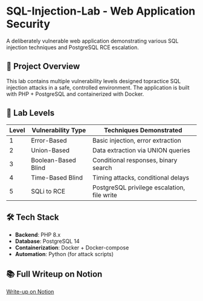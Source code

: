 # SQL-Injection-Lab - Web Application Security

A deliberately vulnerable web application demonstrating various SQL injection techniques and PostgreSQL RCE escalation.

## 🚀 Project Overview
This lab contains multiple vulnerability levels designed topractice SQL injection attacks in a safe, controlled environment. The application is built with PHP + PostgreSQL and containerized with Docker.

## 🎯 Lab Levels
| Level | Vulnerability Type | Techniques Demonstrated |
|-------|-------------------|------------------------|
| 1 | Error-Based | Basic injection, error extraction |
| 2 | Union-Based | Data extraction via UNION queries |
| 3 | Boolean-Based Blind | Conditional responses, binary search |
| 4 | Time-Based Blind | Timing attacks, conditional delays |
| 5 | SQLi to RCE | PostgreSQL privilege escalation, file write |

## 🛠️ Tech Stack

- **Backend**: PHP 8.x
- **Database**: PostgreSQL 14
- **Containerization**: Docker + Docker-compose
- **Automation**: Python (for attack scripts)

## 📚 Full Writeup on Notion
[Write-up on Notion](https://www.notion.so/SQL-INJECTION-WRITEUP-29d991c9962d80a4a714d58152fc1d0f?source=copy_link)
